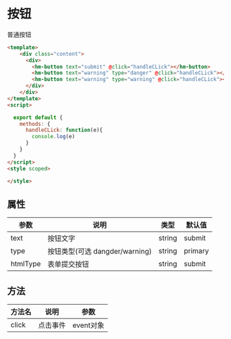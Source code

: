 # 按钮

普通按钮

```html
<template>
    <div class="content">
      <div>
        <hm-button text="submit" @click="handleCLick"></hm-button>
        <hm-button text="warning" type="danger" @click="handleCLick"></hm-button>
        <hm-button text="warning" type="warning" @click="handleCLick"></hm-button>
      </div>
    </div>
</template>
<script>

  export default {
    methods: {
      handleCLick: function(e){
        console.log(e)
      }
    }
  }
</script>
<style scoped>

</style>
```

## 属性

| 参数 | 说明 | 类型 | 默认值 |
| ---- | ---- | ---- | ------ |
| text | 按钮文字 | string | submit |
| type | 按钮类型(可选 dangder/warning) | string | primary |
| htmlType | 表单提交按钮 | string | submit |

## 方法

| 方法名 | 说明 | 参数 | 
| ---- | ---- | ---- | 
| click | 点击事件 | event对象 |

